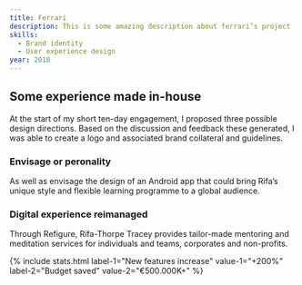 ```yaml
---
title: Ferrari
description: This is some amazing description about ferrari’s project
skills:
  - Brand identity
  - User experience design
year: 2018
---
```


## Some experience made in-house

At the start of my short ten-day engagement, I proposed three possible design directions. Based on the discussion and feedback these generated, I was able to create a logo and associated brand collateral and guidelines.

### Envisage or peronality

As well as envisage the design of an Android app that could bring Rifa’s unique style and flexible learning programme to a global audience.

### Digital experience reimanaged

Through Refigure, Rifa-Thorpe Tracey provides tailor-made mentoring and meditation services for individuals and teams, corporates and non-profits.

{% include stats.html label-1="New features increase" value-1="+200%" label-2="Budget saved" value-2="€500.000K+" %}